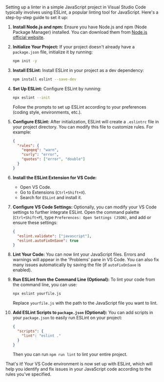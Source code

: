 Setting up a linter in a simple JavaScript project in Visual Studio Code typically involves using ESLint, a popular linting tool for JavaScript. Here's a step-by-step guide to set it up:

1. **Install Node.js and npm:**
   Ensure you have Node.js and npm (Node Package Manager) installed. You can download them from [Node.js official website](https://nodejs.org/).

2. **Initialize Your Project:**
   If your project doesn't already have a `package.json` file, initialize it by running:

   ```bash
   npm init -y
   ```

3. **Install ESLint:**
   Install ESLint in your project as a dev dependency:

   ```bash
   npm install eslint --save-dev
   ```

4. **Set Up ESLint:**
   Configure ESLint by running:

   ```bash
   npx eslint --init
   ```

   Follow the prompts to set up ESLint according to your preferences (coding style, environments, etc.).

5. **Configure ESLint:**
   After initialization, ESLint will create a `.eslintrc` file in your project directory. You can modify this file to customize rules. For example:

   ```json
   {
     "rules": {
       "eqeqeq": "warn",
       "curly": "error",
       "quotes": ["error", "double"]
     }
   }
   ```

6. **Install the ESLint Extension for VS Code:**

   - Open VS Code.
   - Go to Extensions (`Ctrl+Shift+X`).
   - Search for `ESLint` and install it.

7. **Configure VS Code Settings:**
   Optionally, you can modify your VS Code settings to further integrate ESLint. Open the command palette (`Ctrl+Shift+P`), type `Preferences: Open Settings (JSON)`, and add or ensure these settings:

   ```json
   {
     "eslint.validate": ["javascript"],
     "eslint.autoFixOnSave": true
   }
   ```

8. **Lint Your Code:**
   You can now lint your JavaScript files. Errors and warnings will appear in the 'Problems' pane in VS Code. You can also fix many issues automatically by saving the file (if `autoFixOnSave` is enabled).

9. **Run ESLint from the Command Line (Optional):**
   To lint your code from the command line, you can use:

   ```bash
   npx eslint yourfile.js
   ```

   Replace `yourfile.js` with the path to the JavaScript file you want to lint.

10. **Add ESLint Scripts to `package.json` (Optional):**
    You can add scripts in your `package.json` to easily run ESLint on your project:
    ```json
    {
      "scripts": {
        "lint": "eslint ."
      }
    }
    ```
    Then you can run `npm run lint` to lint your entire project.

That's it! Your VS Code environment is now set up with ESLint, which will help you identify and fix issues in your JavaScript code according to the rules you've specified.
